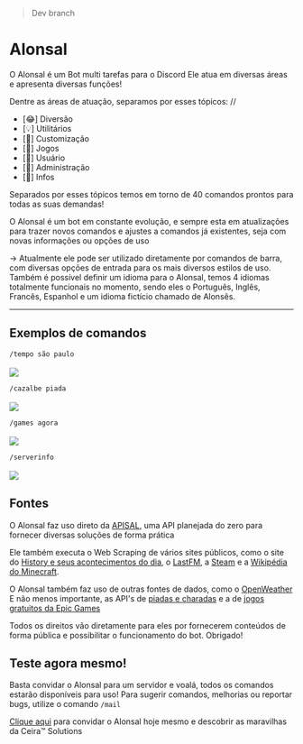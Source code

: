 > Dev branch

# Alonsal

O Alonsal é um Bot multi tarefas para o Discord
Ele atua em diversas áreas e apresenta diversas funções!

Dentre as áreas de atuação, separamos por esses tópicos: //
- [😂] Diversão
- [💡] Utilitários
- [🎉] Customização
- [🎲] Jogos
- [👤] Usuário
- [💂] Administração
- [📡] Infos

Separados por esses tópicos temos em torno de 40 comandos prontos para todas as suas demandas!

O Alonsal é um bot em constante evolução, e sempre esta em atualizações para trazer novos comandos e ajustes
a comandos já existentes, seja com novas informações ou opções de uso

-> Atualmente ele pode ser utilizado diretamente por comandos de barra, com diversas opções de entrada
para os mais diversos estilos de uso. Também é possível definir um idioma para o Alonsal, temos 4 idiomas
totalmente funcionais no momento, sendo eles o Português, Inglês, Francês, Espanhol e um idioma fictício chamado de Alonsês.

<hr>

<h2>Exemplos de comandos</h2>

`/tempo são paulo` <br><br>
<img src="https://user-images.githubusercontent.com/56841881/185818071-ca0f4c8d-ffe1-4057-8530-3ca144bb04db.png">

`/cazalbe piada` <br><br>
<img src="https://user-images.githubusercontent.com/56841881/185818263-abfaee6d-e7d0-436b-a3ee-4762dd4c4453.png">

`/games agora` <br><br>
<img src="https://user-images.githubusercontent.com/56841881/185818298-03bf5bff-701c-4b6f-a684-d7d6d4961911.png">

`/serverinfo` <br><br>
<img src="https://user-images.githubusercontent.com/56841881/185818396-fa99a1ad-353e-48cd-ae02-31e7824df65e.png">

<h2>Fontes</h2>

O Alonsal faz uso direto da [APISAL](https://github.com/odnols/APISAL), uma API planejada do zero para fornecer diversas soluções de forma prática

Ele também executa o Web Scraping de vários sites públicos, como o site do [History e seus acontecimentos do dia](https://history.uol.com.br/hoje-na-historia), o [LastFM](https://www.last.fm/pt/home), a [Steam](https://store.steampowered.com/?l=portuguese) e a [Wikipédia do Minecraft](https://minecraft.fandom.com/wiki/Minecraft_Wiki).

O Alonsal também faz uso de outras fontes de dados, como o [OpenWeather](https://openweathermap.org/api)
E não menos importante, as API's de [piadas e charadas](https://github.com/oGabrielArruda/api-charadas) e a de [jogos gratuitos da Epic Games](https://github.com/AuroPick/epic-free-games)

Todos os direitos vão diretamente para eles por fornecerem conteúdos de forma pública e possibilitar o funcionamento do bot. Obrigado!

<h2>Teste agora mesmo!</h2>

Basta convidar o Alonsal para um servidor e voalá, todos os comandos estarão disponíveis para uso!
Para sugerir comandos, melhorias ou reportar bugs, utilize o comando `/mail`

[Clique aqui](https://discord.com/oauth2/authorize?client_id=833349943539531806&scope=bot&permissions=1614150720) para convidar o Alonsal hoje mesmo e descobrir as maravilhas da Ceira™️ Solutions
